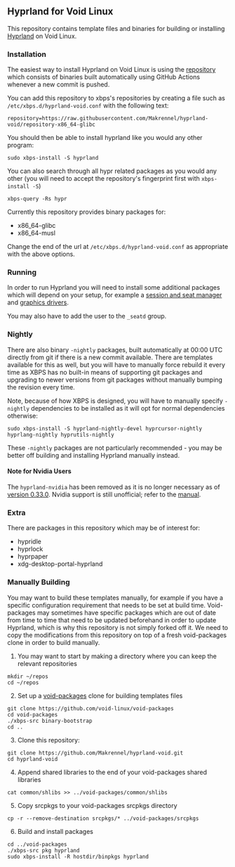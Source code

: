 ## Hyprland for Void Linux

This repository contains template files and binaries for building or installing [Hyprland](https://github.com/hyprwm/Hyprland) on Void Linux.

### Installation

The easiest way to install Hyprland on Void Linux is using the [repository](https://github.com/Makrennel/hyprland-void/tree/repository-x86_64-glibc) which consists of binaries built automatically using GitHub Actions whenever a new commit is pushed.

You can add this repository to xbps's repositories by creating a file such as `/etc/xbps.d/hyprland-void.conf` with the following text:

```
repository=https://raw.githubusercontent.com/Makrennel/hyprland-void/repository-x86_64-glibc
```

You should then be able to install hyprland like you would any other program:

```
sudo xbps-install -S hyprland
```

You can also search through all hypr related packages as you would any other (you will need to accept the repository's fingerprint first with `xbps-install -S`)

```
xbps-query -Rs hypr
```

Currently this repository provides binary packages for:

- x86_64-glibc
- x86_64-musl

Change the end of the url at `/etc/xbps.d/hyprland-void.conf` as appropriate with the above options.

### Running

In order to run Hyprland you will need to install some additional packages which will depend on your setup, for example a [session and seat manager](https://docs.voidlinux.org/config/session-management.html) and [graphics drivers](https://docs.voidlinux.org/config/graphical-session/graphics-drivers/index.html).

You may also have to add the user to the `_seatd` group.

### Nightly

There are also binary `-nightly` packages, built automatically at 00:00 UTC directly from git if there is a new commit available. There are templates available for this as well, but you will have to manually force rebuild it every time as XBPS has no built-in means of supporting git packages and upgrading to newer versions from git packages without manually bumping the revision every time.

Note, because of how XBPS is designed, you will have to manually specify `-nightly` dependencies to be installed as it will opt for normal dependencies otherwise:

```
sudo xbps-install -S hyprland-nightly-devel hyprcursor-nightly hyprlang-nightly hyprutils-nightly
```

These `-nightly` packages are not particularly recommended - you may be better off building and installing Hyprland manually instead.

#### Note for Nvidia Users

The `hyprland-nvidia` has been removed as it is no longer necessary as of [version 0.33.0](https://github.com/hyprwm/Hyprland/releases/tag/v0.33.0). Nvidia support is still unofficial; refer to the [manual](https://wiki.hyprland.org/hyprland-wiki/pages/Nvidia/).

### Extra
There are packages in this repository which may be of interest for:

- hypridle
- hyprlock
- hyprpaper
- xdg-desktop-portal-hyprland


### Manually Building

You may want to build these templates manually, for example if you have a specific configuration requirement that needs to be set at build time. Void-packages may sometimes have specific packages which are out of date from time to time that need to be updated beforehand in order to update Hyprland, which is why this repository is not simply forked off it. We need to copy the modifications from this repository on top of a fresh void-packages clone in order to build manually.

1) You may want to start by making a directory where you can keep the relevant repositories

```
mkdir ~/repos
cd ~/repos
```

2) Set up a [void-packages](https://github.com/void-linux/void-packages) clone for building templates files

```
git clone https://github.com/void-linux/void-packages
cd void-packages
./xbps-src binary-bootstrap
cd ..
```

3) Clone this repository:

```
git clone https://github.com/Makrennel/hyprland-void.git
cd hyprland-void
```

4) Append shared libraries to the end of your void-packages shared libraries

```
cat common/shlibs >> ../void-packages/common/shlibs
```

5) Copy srcpkgs to your void-packages srcpkgs directory

```
cp -r --remove-destination srcpkgs/* ../void-packages/srcpkgs
```

6) Build and install packages

```
cd ../void-packages
./xbps-src pkg hyprland
sudo xbps-install -R hostdir/binpkgs hyprland
```


